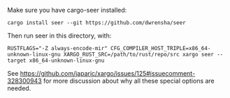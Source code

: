 Make sure you have cargo-seer installed:

```
cargo install seer --git https://github.com/dwrensha/seer
```

Then run seer in this directory, with:

```
RUSTFLAGS="-Z always-encode-mir" CFG_COMPILER_HOST_TRIPLE=x86_64-unknown-linux-gnu XARGO_RUST_SRC=/path/to/rust/repo/src xargo seer --target x86_64-unknown-linux-gnu
```

See https://github.com/japaric/xargo/issues/125#issuecomment-328300943 for more discussion about
why all these special options are needed.